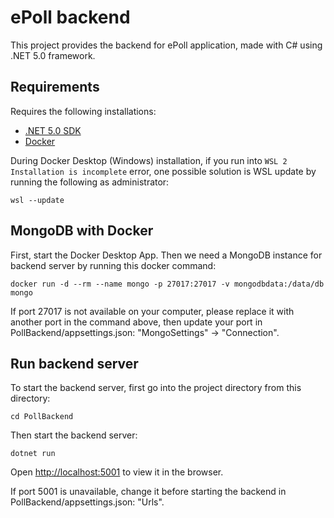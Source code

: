 # ePoll backend

This project provides the backend for ePoll application, made with C# using .NET 5.0 framework.

## Requirements

Requires the following installations:
* [.NET 5.0 SDK](https://dotnet.microsoft.com/download)
* [Docker](https://docs.docker.com/desktop/)

During Docker Desktop (Windows) installation, if you run into `WSL 2 Installation is incomplete` error, one possible solution is WSL update by running the following as administrator:
```
wsl --update
```

## MongoDB with Docker
First, start the Docker Desktop App.
Then we need a MongoDB instance for backend server by running this docker command:

```
docker run -d --rm --name mongo -p 27017:27017 -v mongodbdata:/data/db mongo
```

If port 27017 is not available on your computer, please replace it with another port in the command above, then update your port in PollBackend/appsettings.json: "MongoSettings" -> "Connection".

## Run backend server

To start the backend server, first go into the project directory from this directory:

```
cd PollBackend
```

Then start the backend server:

```
dotnet run
```

Open [http://localhost:5001](http://localhost:5001) to view it in the browser.

If port 5001 is unavailable, change it before starting the backend in PollBackend/appsettings.json: "Urls".